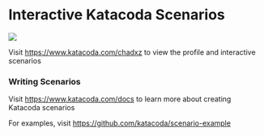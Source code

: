 # Interactive Katacoda Scenarios

[![](http://shields.katacoda.com/katacoda/chadxz/count.svg)](https://www.katacoda.com/chadxz "Get your profile on Katacoda.com")

Visit https://www.katacoda.com/chadxz to view the profile and interactive scenarios

### Writing Scenarios
Visit https://www.katacoda.com/docs to learn more about creating Katacoda scenarios

For examples, visit https://github.com/katacoda/scenario-example
